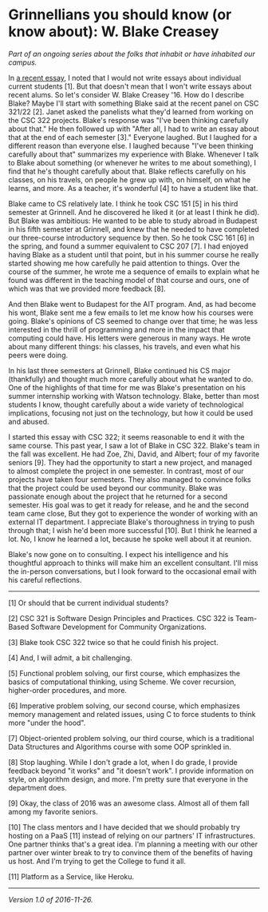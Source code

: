 Grinnellians you should know (or know about): W. Blake Creasey
==============================================================

*Part of an ongoing series about the folks that inhabit or have inhabited
our campus.*

In [a recent essay](writing-about-current-students.html), I noted that I
would not write essays about individual current students [1].  But that
doesn't mean that I won't write essays about recent alums.  So let's
consider W. Blake Creasey '16.  How do I describe Blake?  Maybe I'll
start with something Blake said at the recent panel on CSC 321/22 [2].
Janet asked the panelists what they'd learned from working on the CSC 322
projects.  Blake's response was "I've been thinking carefully about that."
He then followed up with "After all, I had to write an essay about that
at the end of each semester [3]."  Everyone laughed.  But I laughed for
a different reason than everyone else.  I laughed because "I've been
thinking carefully about that" summarizes my experience with Blake.
Whenever I talk to Blake about something (or whenever he writes to
me about something), I find that he's thought carefully about that.
Blake reflects carefully on his classes, on his travels, on people he
grew up with, on himself, on what he learns, and more.  As a teacher,
it's wonderful [4] to have a student like that.

Blake came to CS relatively late.  I think he took CSC 151 [5] in his
third semester at Grinnell.  And he discovered he liked it (or at least
I think he did).  But Blake was ambitious: He wanted to be able to study
abroad in Budapest in his fifth semester at Grinnell, and knew that he
needed to have completed our three-course introductory sequence by then.
So he took CSC 161 [6] in the spring, and found a summer equivalent to
CSC 207 [7].  I had enjoyed having Blake as a student until that point,
but in his summer course he really started showing me how carefully he
paid attention to things.  Over the course of the summer, he wrote me a
sequence of emails to explain what he found was different in the teaching
model of that course and ours, one of which was that we provided more
feedback [8].

And then Blake went to Budapest for the AIT program.  And, as had become
his wont, Blake sent me a few emails to let me know how his courses were
going.  Blake's opinions of CS seemed to change over that time; he was
less interested in the thrill of programming and more in the impact that
computing could have.    His letters were generous in many ways. He wrote
about many different things: his classes, his travels, and even what 
his peers were doing.  

In his last three semesters at Grinnell, Blake continued his CS major
(thankfully) and thought much more carefully about what he wanted to do.
One of the highlights of that time for me was Blake's presentation on
his summer internship working with Watson technology.  Blake, better
than most students I know, thought carefully about a wide variety of
technological implications, focusing not just on the technology, but
how it could be used and abused.

I started this essay with CSC 322; it seems reasonable to end it with
the same course.  This past year, I saw a lot of Blake in CSC 322.
Blake's team in the fall was excellent.  He had Zoe, Zhi, David, and
Albert; four of my favorite seniors [9].  They had the opportunity
to start a new project, and managed to almost complete the project
in one semester.  In contrast, most of our projects have taken four
semesters.  They also managed to convince folks that the project could
be used beyond our community.  Blake was passionate enough about the
project that he returned for a second semester.  His goal was to get
it ready for release, and he and the second team came close,  But they
got to experience the wonder of working with an external IT department.
I appreciate Blake's thoroughness in trying to push through that; I wish
he'd been more successful [10].  But I think he learned a lot.  No, I
know he learned a lot, because he spoke well about it at reunion.

Blake's now gone on to consulting.  I expect his intelligence and his
thoughtful approach to thinks will make him an excellent consultant.
I'll miss the in-person conversations, but I look forward to the
occasional email with his careful reflections.

---

[1] Or should that be current individual students?

[2] CSC 321 is Software Design Principles and Practices.  CSC 322 is
Team-Based Software Development for Community Organizations.  

[3] Blake took CSC 322 twice so that he could finish his project.

[4] And, I will admit, a bit challenging.

[5] Functional problem solving, our first course, which emphasizes
the basics of computational thinking, using Scheme.  We cover recursion,
higher-order procedures, and more.

[6] Imperative problem solving, our second course, which emphasizes
memory management and related issues, using C to force students to
think more "under the hood".

[7] Object-oriented problem solving, our third course, which is a
traditional Data Structures and Algorithms course with some OOP
sprinkled in.

[8] Stop laughing.  While I don't grade a lot, when I do grade, I provide
feedback beyond "it works" and "it doesn't work".  I provide information
on style, on algorithm design, and more.  I'm pretty sure that everyone
in the department does.

[9] Okay, the class of 2016 was an awesome class.  Almost all of them
fall among my favorite seniors.

[10] The class mentors and I have decided that we should probably try
hosting on a PaaS [11] instead of relying on our partners' IT infrastructures.
One partner thinks that's a great idea.  I'm planning a meeting with our
other partner over winter break to try to convince them of the benefits
of having us host.  And I'm trying to get the College to fund it all.

[11] Platform as a Service, like Heroku.


---

*Version 1.0 of 2016-11-26.*
